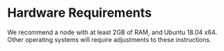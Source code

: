 # Hardware Requirements

We recommend a node with at least 2GB of RAM, and Ubuntu 18.04 x64. Other operating systems will require adjustments to these instructions.

